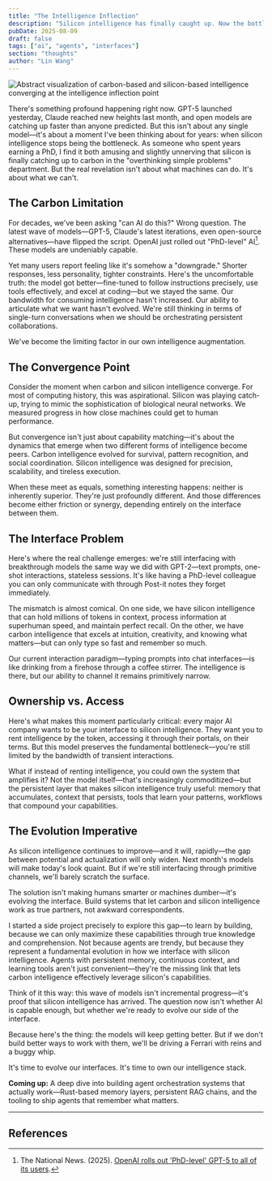 ```yaml
---
title: "The Intelligence Inflection"
description: "Silicon intelligence has finally caught up. Now the bottleneck isn't AI capability—it's us. What happens next will redefine how we think, work, and create."
pubDate: 2025-08-09
draft: false
tags: ["ai", "agents", "interfaces"]
section: "thoughts"
author: "Lin Wang"
---
```


![Abstract visualization of carbon-based and silicon-based intelligence converging at the intelligence inflection point](/images/carbon-silicon-convergence.png)

There's something profound happening right now. GPT-5 launched yesterday, Claude reached new heights last month, and open models are catching up faster than anyone predicted. But this isn't about any single model—it's about a moment I've been thinking about for years: when silicon intelligence stops being the bottleneck. As someone who spent years earning a PhD, I find it both amusing and slightly unnerving that silicon is finally catching up to carbon in the "overthinking simple problems" department. But the real revelation isn't about what machines can do. It's about what we can't.

## The Carbon Limitation

For decades, we've been asking "can AI do this?" Wrong question. The latest wave of models—GPT-5, Claude's latest iterations, even open-source alternatives—have flipped the script. OpenAI just rolled out "PhD-level" AI[^1]. These models are undeniably capable.

Yet many users report feeling like it's somehow a "downgrade." Shorter responses, less personality, tighter constraints. Here's the uncomfortable truth: the model got better—fine-tuned to follow instructions precisely, use tools effectively, and excel at coding—but we stayed the same. Our bandwidth for consuming intelligence hasn't increased. Our ability to articulate what we want hasn't evolved. We're still thinking in terms of single-turn conversations when we should be orchestrating persistent collaborations.

We've become the limiting factor in our own intelligence augmentation.

## The Convergence Point

Consider the moment when carbon and silicon intelligence converge. For most of computing history, this was aspirational. Silicon was playing catch-up, trying to mimic the sophistication of biological neural networks. We measured progress in how close machines could get to human performance.

But convergence isn't just about capability matching—it's about the dynamics that emerge when two different forms of intelligence become peers. Carbon intelligence evolved for survival, pattern recognition, and social coordination. Silicon intelligence was designed for precision, scalability, and tireless execution.

When these meet as equals, something interesting happens: neither is inherently superior. They're just profoundly different. And those differences become either friction or synergy, depending entirely on the interface between them.

## The Interface Problem

Here's where the real challenge emerges: we're still interfacing with breakthrough models the same way we did with GPT-2—text prompts, one-shot interactions, stateless sessions. It's like having a PhD-level colleague you can only communicate with through Post-it notes they forget immediately.

The mismatch is almost comical. On one side, we have silicon intelligence that can hold millions of tokens in context, process information at superhuman speed, and maintain perfect recall. On the other, we have carbon intelligence that excels at intuition, creativity, and knowing what matters—but can only type so fast and remember so much.

Our current interaction paradigm—typing prompts into chat interfaces—is like drinking from a firehose through a coffee stirrer. The intelligence is there, but our ability to channel it remains primitively narrow.

## Ownership vs. Access

Here's what makes this moment particularly critical: every major AI company wants to be your interface to silicon intelligence. They want you to rent intelligence by the token, accessing it through their portals, on their terms. But this model preserves the fundamental bottleneck—you're still limited by the bandwidth of transient interactions.

What if instead of renting intelligence, you could own the system that amplifies it? Not the model itself—that's increasingly commoditized—but the persistent layer that makes silicon intelligence truly useful: memory that accumulates, context that persists, tools that learn your patterns, workflows that compound your capabilities.

## The Evolution Imperative

As silicon intelligence continues to improve—and it will, rapidly—the gap between potential and actualization will only widen. Next month's models will make today's look quaint. But if we're still interfacing through primitive channels, we'll barely scratch the surface.

The solution isn't making humans smarter or machines dumber—it's evolving the interface. Build systems that let carbon and silicon intelligence work as true partners, not awkward correspondents.

I started a side project precisely to explore this gap—to learn by building, because we can only maximize these capabilities through true knowledge and comprehension. Not because agents are trendy, but because they represent a fundamental evolution in how we interface with silicon intelligence. Agents with persistent memory, continuous context, and learning tools aren't just convenient—they're the missing link that lets carbon intelligence effectively leverage silicon's capabilities.

Think of it this way: this wave of models isn't incremental progress—it's proof that silicon intelligence has arrived. The question now isn't whether AI is capable enough, but whether we're ready to evolve our side of the interface.

Because here's the thing: the models will keep getting better. But if we don't build better ways to work with them, we'll be driving a Ferrari with reins and a buggy whip.

It's time to evolve our interfaces. It's time to own our intelligence stack.

**Coming up:** A deep dive into building agent orchestration systems that actually work—Rust-based memory layers, persistent RAG chains, and the tooling to ship agents that remember what matters.

---

## References

[^1]: The National News. (2025). [OpenAI rolls out 'PhD-level' GPT-5 to all of its users](https://www.thenationalnews.com/future/technology/2025/08/08/openai-rolls-out-phd-level-gpt-5-to-all-of-its-users/).